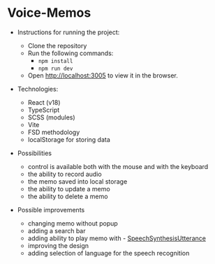 # Voice-Memos

- Instructions for running the project:
  - Clone the repository
  - Run the following commands:
    - `npm install`
    - `npm run dev`
  - Open [http://localhost:3005](http://localhost:3005) to view it in the browser.

- Technologies:
  - React (v18)
  - TypeScript
  - SCSS (modules)
  - Vite
  - FSD methodology
  - localStorage for storing data

- Possibilities
  - control is available both with the mouse and with the keyboard
  - the ability to record audio
  - the memo saved into local storage
  - the ability to update a memo
  - the ability to delete a memo

- Possible improvements
  - changing memo without popup
  - adding a search bar
  - adding ability to play memo with - [SpeechSynthesisUtterance](https://developer.mozilla.org/en-US/docs/Web/API/SpeechSynthesisUtterance)
  - improving the design
  - adding selection of language for the speech recognition



